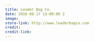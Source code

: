 ```yaml
---
title: Leader Bag Co.
date: 2016-08-17 13:00:00 Z
image: 
store-link: http://www.leaderbagco.com
credit: 
credit-link: 
---
```


